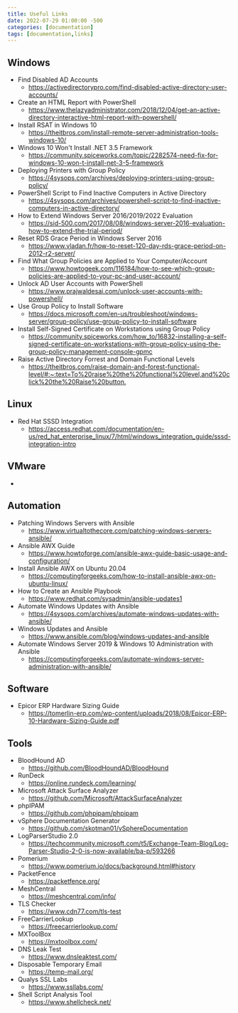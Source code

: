 ```yaml
---
title: Useful Links
date: 2022-07-29 01:00:00 -500
categories: [documentation]
tags: [documentation,links]
---
```



## Windows

* Find Disabled AD Accounts
    * <https://activedirectorypro.com/find-disabled-active-directory-user-accounts/>
* Create an HTML Report with PowerShell
    * <https://www.thelazyadministrator.com/2018/12/04/get-an-active-directory-interactive-html-report-with-powershell/>
* Install RSAT in Windows 10
    * <https://theitbros.com/install-remote-server-administration-tools-windows-10/>
* Windows 10 Won't Install .NET 3.5 Framework
    * <https://community.spiceworks.com/topic/2282574-need-fix-for-windows-10-won-t-install-net-3-5-framework>
* Deploying Printers with Group Policy
    * <https://4sysops.com/archives/deploying-printers-using-group-policy/>
* PowerShell Script to Find Inactive Computers in Active Directory
    * <https://4sysops.com/archives/powershell-script-to-find-inactive-computers-in-active-directory/>
* How to Extend Windows Server 2016/2019/2022 Evaluation
    * <https://sid-500.com/2017/08/08/windows-server-2016-evaluation-how-to-extend-the-trial-period/>
* Reset RDS Grace Period in Windows Server 2016
    * <https://www.vladan.fr/how-to-reset-120-day-rds-grace-period-on-2012-r2-server/>
* Find What Group Policies are Applied to Your Computer/Account
    * <https://www.howtogeek.com/116184/how-to-see-which-group-policies-are-applied-to-your-pc-and-user-account/>
* Unlock AD User Accounts with PowerShell
    * <https://www.prajwaldesai.com/unlock-user-accounts-with-powershell/>
* Use Group Policy to Install Software
    * <https://docs.microsoft.com/en-us/troubleshoot/windows-server/group-policy/use-group-policy-to-install-software>
* Install Self-Signed Certificate on Workstations using Group Policy
    * <https://community.spiceworks.com/how_to/16832-installing-a-self-signed-certificate-on-workstations-with-group-policy-using-the-group-policy-management-console-gpmc>
* Raise Active Directory Forrest and Domain Functional Levels
    * <https://theitbros.com/raise-domain-and-forest-functional-level/#:~:text=To%20raise%20the%20functional%20level,and%20click%20the%20Raise%20button.>

## Linux

* Red Hat SSSD Integration
    * <https://access.redhat.com/documentation/en-us/red_hat_enterprise_linux/7/html/windows_integration_guide/sssd-integration-intro>

## VMware

* 

## Automation

* Patching Windows Servers with Ansible
    * <https://www.virtualtothecore.com/patching-windows-servers-ansible/>
* Ansible AWX Guide
    * <https://www.howtoforge.com/ansible-awx-guide-basic-usage-and-configuration/>
* Install Ansible AWX on Ubuntu 20.04
    * <https://computingforgeeks.com/how-to-install-ansible-awx-on-ubuntu-linux/>
* How to Create an Ansible Playbook
    * <https://www.redhat.com/sysadmin/ansible-updates1>
* Automate Windows Updates with Ansible
    * <https://4sysops.com/archives/automate-windows-updates-with-ansible/>
* Windows Updates and Ansible
    * <https://www.ansible.com/blog/windows-updates-and-ansible>
* Automate Windows Server 2019 & Windows 10 Administration with Ansible
    * <https://computingforgeeks.com/automate-windows-server-administration-with-ansible/>


## Software

* Epicor ERP Hardware Sizing Guide
    * <https://tomerlin-erp.com/wp-content/uploads/2018/08/Epicor-ERP-10-Hardware-Sizing-Guide.pdf>


## Tools

* BloodHound AD
    * <https://github.com/BloodHoundAD/BloodHound>
* RunDeck
    * <https://online.rundeck.com/learning/>
* Microsoft Attack Surface Analyzer
    * <https://github.com/Microsoft/AttackSurfaceAnalyzer>
* phpIPAM
    * <https://github.com/phpipam/phpipam>
* vSphere Documentation Generator
    * <https://github.com/skotman01/vSphereDocumentation>
* LogParserStudio 2.0
    * <https://techcommunity.microsoft.com/t5/Exchange-Team-Blog/Log-Parser-Studio-2-0-is-now-available/ba-p/593266>
* Pomerium
    * <https://www.pomerium.io/docs/background.html#history>
* PacketFence
    * <https://packetfence.org/>
* MeshCentral
    * <https://meshcentral.com/info/>
* TLS Checker
    * <https://www.cdn77.com/tls-test>
* FreeCarrierLookup
    * <https://freecarrierlookup.com/>
* MXToolBox
    * <https://mxtoolbox.com/>
* DNS Leak Test
    * <https://www.dnsleaktest.com/>
* Disposable Temporary Email
    * <https://temp-mail.org/>
* Qualys SSL Labs
    * <https://www.ssllabs.com/>
* Shell Script Analysis Tool
    * <https://www.shellcheck.net/>
